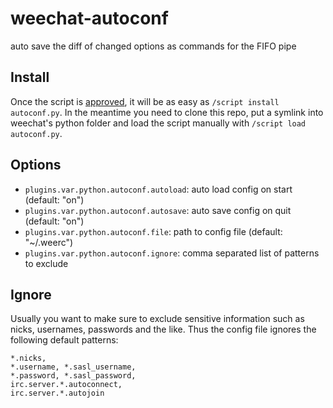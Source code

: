 # weechat-autoconf

auto save the diff of changed options as commands for the FIFO pipe

## Install

Once the script is [approved](https://weechat.org/scripts/pending/), it will be as easy as `/script install autoconf.py`. In the meantime you need to clone this repo, put a symlink into weechat's python folder and load the script manually with `/script load autoconf.py`.

## Options
* `plugins.var.python.autoconf.autoload`: auto load config on start  (default: "on")
* `plugins.var.python.autoconf.autosave`: auto save config on quit  (default: "on")
* `plugins.var.python.autoconf.file`: path to config file  (default: "~/.weerc")
* `plugins.var.python.autoconf.ignore`: comma separated list of patterns to exclude

## Ignore

Usually you want to make sure to exclude sensitive information such as nicks, usernames, passwords and the like. Thus the config file ignores the following default patterns:

```
*.nicks,
*.username, *.sasl_username,
*.password, *.sasl_password,
irc.server.*.autoconnect,
irc.server.*.autojoin
```

